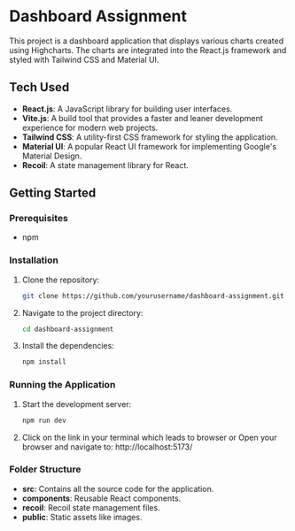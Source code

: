 # Dashboard Assignment

This project is a dashboard application that displays various charts created using Highcharts. The charts are integrated into the React.js framework and styled with Tailwind CSS and Material UI.

## Tech Used
- **React.js**: A JavaScript library for building user interfaces.
- **Vite.js**: A build tool that provides a faster and leaner development experience for modern web projects.
- **Tailwind CSS**: A utility-first CSS framework for styling the application.
- **Material UI**: A popular React UI framework for implementing Google's Material Design.
- **Recoil**: A state management library for React.

## Getting Started

### Prerequisites
- npm

### Installation

1. Clone the repository:
   ```bash
   git clone https://github.com/yourusername/dashboard-assignment.git

2. Navigate to the project directory:
    ```bash
    cd dashboard-assignment
3. Install the dependencies:
    ```bash
    npm install
### Running the Application
1. Start the development server:
    ```bash
    npm run dev
2. Click on the link in your terminal which leads to browser or Open your browser and navigate to:
    http://localhost:5173/


### Folder Structure
- **src**: Contains all the source code for the application.
- **components**: Reusable React components.
- **recoil**: Recoil state management files.
- **public**: Static assets like images.


